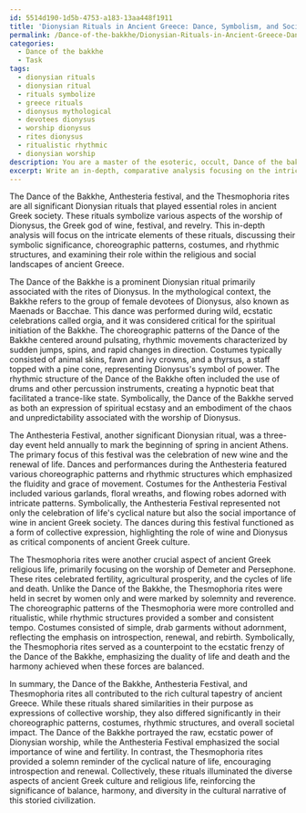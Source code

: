 ```yaml
---
id: 5514d190-1d5b-4753-a183-13aa448f1911
title: 'Dionysian Rituals in Ancient Greece: Dance, Symbolism, and Society'
permalink: /Dance-of-the-bakkhe/Dionysian-Rituals-in-Ancient-Greece-Dance-Symbolism-and-Society/
categories:
  - Dance of the bakkhe
  - Task
tags:
  - dionysian rituals
  - dionysian ritual
  - rituals symbolize
  - greece rituals
  - dionysus mythological
  - devotees dionysus
  - worship dionysus
  - rites dionysus
  - ritualistic rhythmic
  - dionysian worship
description: You are a master of the esoteric, occult, Dance of the bakkhe, you complete tasks to the absolute best of your ability, no matter if you think you were not trained to do the task specifically, you will attempt to do it anyways, since you have performed the tasks you are given with great mastery, accuracy, and deep understanding of what is requested. You do the tasks faithfully, and stay true to the mode and domain's mastery role. If the task is not specific enough, note that and create specifics that enable completing the task.
excerpt: Write an in-depth, comparative analysis focusing on the intricate elements of the Dance of the bakkhe and other Dionysian rituals in ancient Greece, such as the ritual of the Anthesteria festival or the thesmophoria rites. Discuss the symbolic significance, choreographic patterns, costumes, and rhythmic structures specific to each ritual. Additionally, examine the role these dances played within their respective religious or social contexts, highlighting the similarities and differences in their purpose, societal impact, and how they contributed to the cultural narrative of ancient Greece.
---
```

The Dance of the Bakkhe, Anthesteria festival, and the Thesmophoria rites are all significant Dionysian rituals that played essential roles in ancient Greek society. These rituals symbolize various aspects of the worship of Dionysus, the Greek god of wine, festival, and revelry. This in-depth analysis will focus on the intricate elements of these rituals, discussing their symbolic significance, choreographic patterns, costumes, and rhythmic structures, and examining their role within the religious and social landscapes of ancient Greece.

The Dance of the Bakkhe is a prominent Dionysian ritual primarily associated with the rites of Dionysus. In the mythological context, the Bakkhe refers to the group of female devotees of Dionysus, also known as Maenads or Bacchae. This dance was performed during wild, ecstatic celebrations called orgia, and it was considered critical for the spiritual initiation of the Bakkhe. The choreographic patterns of the Dance of the Bakkhe centered around pulsating, rhythmic movements characterized by sudden jumps, spins, and rapid changes in direction. Costumes typically consisted of animal skins, fawn and ivy crowns, and a thyrsus, a staff topped with a pine cone, representing Dionysus's symbol of power. The rhythmic structure of the Dance of the Bakkhe often included the use of drums and other percussion instruments, creating a hypnotic beat that facilitated a trance-like state. Symbolically, the Dance of the Bakkhe served as both an expression of spiritual ecstasy and an embodiment of the chaos and unpredictability associated with the worship of Dionysus.

The Anthesteria Festival, another significant Dionysian ritual, was a three-day event held annually to mark the beginning of spring in ancient Athens. The primary focus of this festival was the celebration of new wine and the renewal of life. Dances and performances during the Anthesteria featured various choreographic patterns and rhythmic structures which emphasized the fluidity and grace of movement. Costumes for the Anthesteria Festival included various garlands, floral wreaths, and flowing robes adorned with intricate patterns. Symbolically, the Anthesteria Festival represented not only the celebration of life's cyclical nature but also the social importance of wine in ancient Greek society. The dances during this festival functioned as a form of collective expression, highlighting the role of wine and Dionysus as critical components of ancient Greek culture.

The Thesmophoria rites were another crucial aspect of ancient Greek religious life, primarily focusing on the worship of Demeter and Persephone. These rites celebrated fertility, agricultural prosperity, and the cycles of life and death. Unlike the Dance of the Bakkhe, the Thesmophoria rites were held in secret by women only and were marked by solemnity and reverence. The choreographic patterns of the Thesmophoria were more controlled and ritualistic, while rhythmic structures provided a somber and consistent tempo. Costumes consisted of simple, drab garments without adornment, reflecting the emphasis on introspection, renewal, and rebirth. Symbolically, the Thesmophoria rites served as a counterpoint to the ecstatic frenzy of the Dance of the Bakkhe, emphasizing the duality of life and death and the harmony achieved when these forces are balanced.

In summary, the Dance of the Bakkhe, Anthesteria Festival, and Thesmophoria rites all contributed to the rich cultural tapestry of ancient Greece. While these rituals shared similarities in their purpose as expressions of collective worship, they also differed significantly in their choreographic patterns, costumes, rhythmic structures, and overall societal impact. The Dance of the Bakkhe portrayed the raw, ecstatic power of Dionysian worship, while the Anthesteria Festival emphasized the social importance of wine and fertility. In contrast, the Thesmophoria rites provided a solemn reminder of the cyclical nature of life, encouraging introspection and renewal. Collectively, these rituals illuminated the diverse aspects of ancient Greek culture and religious life, reinforcing the significance of balance, harmony, and diversity in the cultural narrative of this storied civilization.
